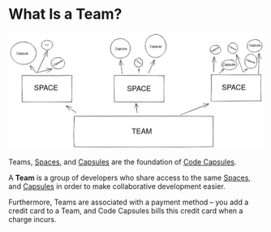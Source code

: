 # What Is a Team?

![Teams contain Spaces and Spaces contain Capsules](../.gitbook/assets/platform/shared/teamspacecapsule.png)

Teams, [Spaces](../spaces/what-is-a-space.md), and [Capsules](../capsules/what-is-a-capsule.md) are the foundation of [Code Capsules](https://codecapsules.io).

A **Team** is a group of developers who share access to the same [Spaces](../spaces/what-is-a-space.md), and [Capsules](../capsules/what-is-a-capsule.md) in order to make collaborative development easier.

Furthermore, Teams are associated with a payment method – you add a credit card to a Team, and Code Capsules bills this credit card when a charge incurs.
